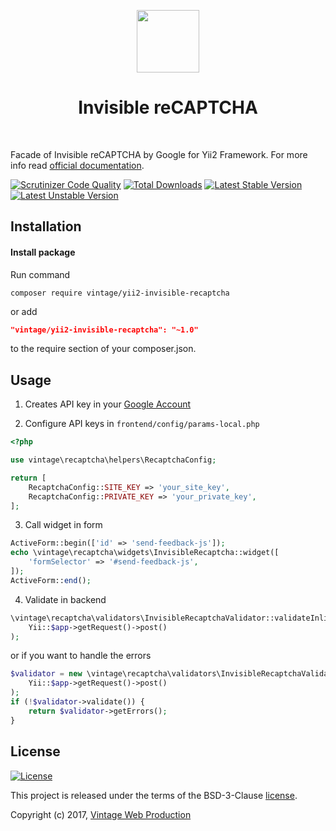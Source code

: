 <p align="center">
    <a href="https://developers.google.com/recaptcha/ " target="_blank">
        <img src="https://www.gstatic.com/images/icons/material/product/2x/recaptcha_48dp.png" height="100px">
    </a>
    <h1 align="center">Invisible reCAPTCHA</h1>
    <br>
</p>

Facade of Invisible reCAPTCHA by Google for Yii2 Framework. For more info read [official documentation](https://developers.google.com/recaptcha/).

[![Scrutinizer Code Quality](https://scrutinizer-ci.com/g/Vintage-web-production/yii2-invisible-recaptcha/badges/quality-score.png?b=master)](https://scrutinizer-ci.com/g/Vintage-web-production/yii2-invisible-recaptcha/?branch=master)
[![Total Downloads](https://poser.pugx.org/vintage/yii2-invisible-recaptcha/downloads)](https://packagist.org/packages/vintage/yii2-invisible-recaptcha)
[![Latest Stable Version](https://poser.pugx.org/vintage/yii2-invisible-recaptcha/v/stable)](CHANGELOG.md)
[![Latest Unstable Version](https://poser.pugx.org/vintage/yii2-invisible-recaptcha/v/unstable)](CHANGELOG.md)

Installation
------------
#### Install package
Run command
```
composer require vintage/yii2-invisible-recaptcha
```
or add
```json
"vintage/yii2-invisible-recaptcha": "~1.0"
```
to the require section of your composer.json.

Usage
-----
1. Creates API key in your [Google Account](https://www.google.com/recaptcha/admin#createsite)

2. Configure API keys in `frontend/config/params-local.php`

```php
<?php

use vintage\recaptcha\helpers\RecaptchaConfig;

return [
    RecaptchaConfig::SITE_KEY => 'your_site_key',
    RecaptchaConfig::PRIVATE_KEY => 'your_private_key',
];
```

3. Call widget in form

```php
ActiveForm::begin(['id' => 'send-feedback-js']);
echo \vintage\recaptcha\widgets\InvisibleRecaptcha::widget([
    'formSelector' => '#send-feedback-js',
]);
ActiveForm::end();
```

4. Validate in backend
```php
\vintage\recaptcha\validators\InvisibleRecaptchaValidator::validateInline(
    Yii::$app->getRequest()->post()
);
```

or if you want to handle the errors

```php
$validator = new \vintage\recaptcha\validators\InvisibleRecaptchaValidator(
    Yii::$app->getRequest()->post()
);
if (!$validator->validate()) {
    return $validator->getErrors();
}
```

License
-------
[![License](https://poser.pugx.org/vintage/yii2-invisible-recaptcha/license)](LICENSE)

This project is released under the terms of the BSD-3-Clause [license](LICENSE).

Copyright (c) 2017, [Vintage Web Production](https://vintage.com.ua/)